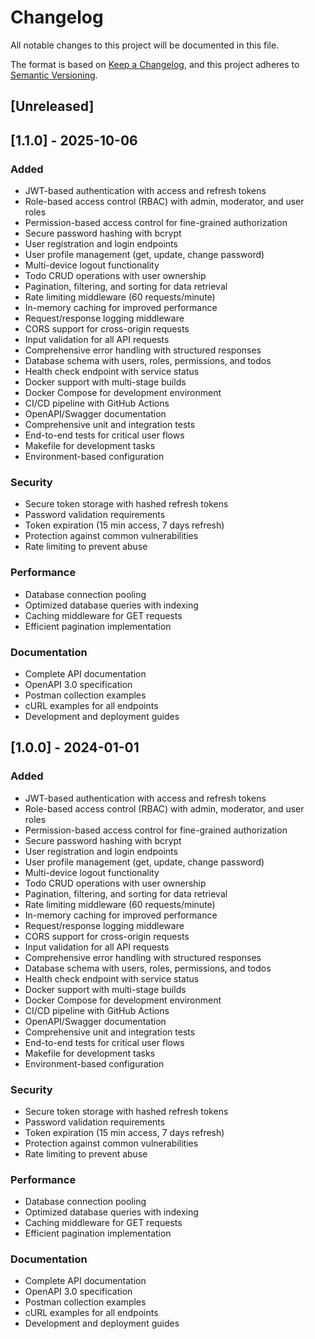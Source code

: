 # Changelog

All notable changes to this project will be documented in this file.

The format is based on [Keep a Changelog](https://keepachangelog.com/en/1.0.0/),
and this project adheres to [Semantic Versioning](https://semver.org/spec/v2.0.0.html).

## [Unreleased]

## [1.1.0] - 2025-10-06

### Added
- JWT-based authentication with access and refresh tokens
- Role-based access control (RBAC) with admin, moderator, and user roles
- Permission-based access control for fine-grained authorization
- Secure password hashing with bcrypt
- User registration and login endpoints
- User profile management (get, update, change password)
- Multi-device logout functionality
- Todo CRUD operations with user ownership
- Pagination, filtering, and sorting for data retrieval
- Rate limiting middleware (60 requests/minute)
- In-memory caching for improved performance
- Request/response logging middleware
- CORS support for cross-origin requests
- Input validation for all API requests
- Comprehensive error handling with structured responses
- Database schema with users, roles, permissions, and todos
- Health check endpoint with service status
- Docker support with multi-stage builds
- Docker Compose for development environment
- CI/CD pipeline with GitHub Actions
- OpenAPI/Swagger documentation
- Comprehensive unit and integration tests
- End-to-end tests for critical user flows
- Makefile for development tasks
- Environment-based configuration

### Security
- Secure token storage with hashed refresh tokens
- Password validation requirements
- Token expiration (15 min access, 7 days refresh)
- Protection against common vulnerabilities
- Rate limiting to prevent abuse

### Performance
- Database connection pooling
- Optimized database queries with indexing
- Caching middleware for GET requests
- Efficient pagination implementation

### Documentation
- Complete API documentation
- OpenAPI 3.0 specification
- Postman collection examples
- cURL examples for all endpoints
- Development and deployment guides

## [1.0.0] - 2024-01-01

### Added
- JWT-based authentication with access and refresh tokens
- Role-based access control (RBAC) with admin, moderator, and user roles
- Permission-based access control for fine-grained authorization
- Secure password hashing with bcrypt
- User registration and login endpoints
- User profile management (get, update, change password)
- Multi-device logout functionality
- Todo CRUD operations with user ownership
- Pagination, filtering, and sorting for data retrieval
- Rate limiting middleware (60 requests/minute)
- In-memory caching for improved performance
- Request/response logging middleware
- CORS support for cross-origin requests
- Input validation for all API requests
- Comprehensive error handling with structured responses
- Database schema with users, roles, permissions, and todos
- Health check endpoint with service status
- Docker support with multi-stage builds
- Docker Compose for development environment
- CI/CD pipeline with GitHub Actions
- OpenAPI/Swagger documentation
- Comprehensive unit and integration tests
- End-to-end tests for critical user flows
- Makefile for development tasks
- Environment-based configuration

### Security
- Secure token storage with hashed refresh tokens
- Password validation requirements
- Token expiration (15 min access, 7 days refresh)
- Protection against common vulnerabilities
- Rate limiting to prevent abuse

### Performance
- Database connection pooling
- Optimized database queries with indexing
- Caching middleware for GET requests
- Efficient pagination implementation

### Documentation
- Complete API documentation
- OpenAPI 3.0 specification
- Postman collection examples
- cURL examples for all endpoints
- Development and deployment guides